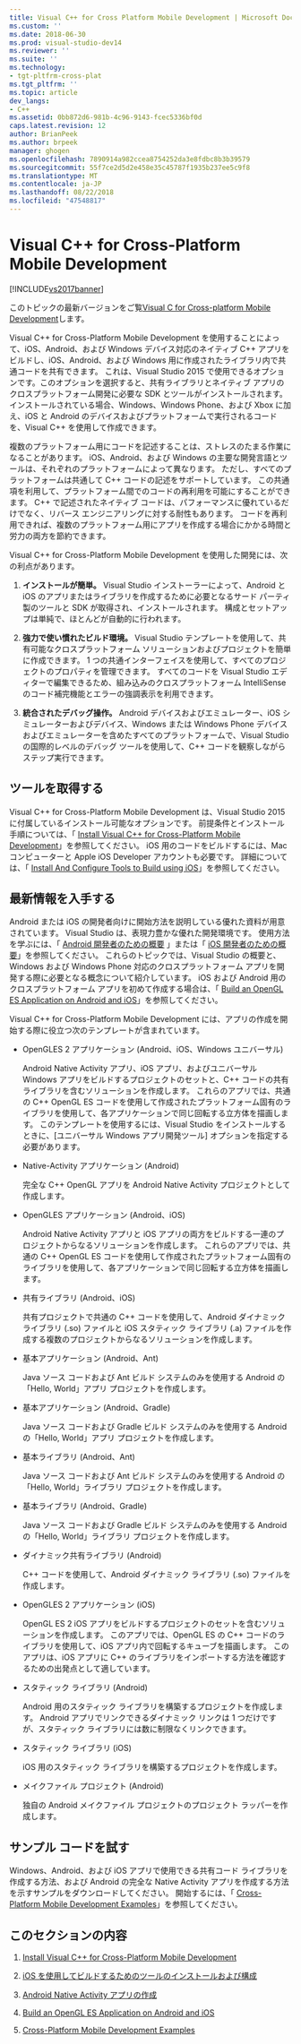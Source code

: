 ```yaml
---
title: Visual C++ for Cross Platform Mobile Development | Microsoft Docs
ms.custom: ''
ms.date: 2018-06-30
ms.prod: visual-studio-dev14
ms.reviewer: ''
ms.suite: ''
ms.technology:
- tgt-pltfrm-cross-plat
ms.tgt_pltfrm: ''
ms.topic: article
dev_langs:
- C++
ms.assetid: 0bb872d6-981b-4c96-9143-fcec5336bf0d
caps.latest.revision: 12
author: BrianPeek
ms.author: brpeek
manager: ghogen
ms.openlocfilehash: 7890914a982ccea8754252da3e8fdbc8b3b39579
ms.sourcegitcommit: 55f7ce2d5d2e458e35c45787f1935b237ee5c9f8
ms.translationtype: MT
ms.contentlocale: ja-JP
ms.lasthandoff: 08/22/2018
ms.locfileid: "47548817"
---
```

# <a name="visual-c-for-cross-platform-mobile-development"></a>Visual C++ for Cross-Platform Mobile Development
[!INCLUDE[vs2017banner](../includes/vs2017banner.md)]

このトピックの最新バージョンをご覧[Visual C for Cross-platform Mobile Development](https://docs.microsoft.com/visualstudio/cross-platform/visual-cpp-for-cross-platform-mobile-development)します。  
  
  
Visual C++ for Cross-Platform Mobile Development を使用することによって、iOS、Android、および Windows デバイス対応のネイティブ C++ アプリをビルドし、iOS、Android、および Windows 用に作成されたライブラリ内で共通コードを共有できます。 これは、Visual Studio 2015 で使用できるオプションです。このオプションを選択すると、共有ライブラリとネイティブ アプリのクロスプラットフォーム開発に必要な SDK とツールがインストールされます。 インストールされている場合、Windows、Windows Phone、および Xbox に加え、iOS と Android のデバイスおよびプラットフォームで実行されるコードを、Visual C++ を使用して作成できます。  
  
 複数のプラットフォーム用にコードを記述することは、ストレスのたまる作業になることがあります。 iOS、Android、および Windows の主要な開発言語とツールは、それぞれのプラットフォームによって異なります。 ただし、すべてのプラットフォームは共通して C++ コードの記述をサポートしています。 この共通項を利用して、プラットフォーム間でのコードの再利用を可能にすることができます。 C++ で記述されたネイティブ コードは、パフォーマンスに優れているだけでなく、リバース エンジニアリングに対する耐性もあります。 コードを再利用できれば、複数のプラットフォーム用にアプリを作成する場合にかかる時間と労力の両方を節約できます。  
  
 Visual C++ for Cross-Platform Mobile Development を使用した開発には、次の利点があります。  
  
1.  **インストールが簡単。** Visual Studio インストーラーによって、Android と iOS のアプリまたはライブラリを作成するために必要となるサード パーティ製のツールと SDK が取得され、インストールされます。 構成とセットアップは単純で、ほとんどが自動的に行われます。  
  
2.  **強力で使い慣れたビルド環境。** Visual Studio テンプレートを使用して、共有可能なクロスプラットフォーム ソリューションおよびプロジェクトを簡単に作成できます。 1 つの共通インターフェイスを使用して、すべてのプロジェクトのプロパティを管理できます。 すべてのコードを Visual Studio エディターで編集できるため、組み込みのクロスプラットフォーム IntelliSense のコード補完機能とエラーの強調表示を利用できます。  
  
3.  **統合されたデバッグ操作。** Android デバイスおよびエミュレーター、iOS シミュレーターおよびデバイス、Windows または Windows Phone デバイスおよびエミュレーターを含めたすべてのプラットフォームで、Visual Studio の国際的レベルのデバッグ ツールを使用して、C++ コードを観察しながらステップ実行できます。  
  
## <a name="get-the-tools"></a>ツールを取得する  
 Visual C++ for Cross-Platform Mobile Development は、Visual Studio 2015 に付属しているインストール可能なオプションです。 前提条件とインストール手順については、「 [Install Visual C++ for Cross-Platform Mobile Development](../cross-platform/install-visual-cpp-for-cross-platform-mobile-development.md)」を参照してください。 iOS 用のコードをビルドするには、Mac コンピューターと Apple iOS Developer アカウントも必要です。 詳細については、「 [Install And Configure Tools to Build using iOS](../cross-platform/install-and-configure-tools-to-build-using-ios.md)」を参照してください。  
  
## <a name="come-up-to-speed"></a>最新情報を入手する  
 Android または iOS の開発者向けに開始方法を説明している優れた資料が用意されています。 Visual Studio は、表現力豊かな優れた開発環境です。 使用方法を学ぶには、「 [Android 開発者のための概要](https://msdn.microsoft.com/library/windows/apps/dn275875.aspx) 」または「 [iOS 開発者のための概要](https://msdn.microsoft.com/library/windows/apps/xaml/jj657966.aspx)」を参照してください。 これらのトピックでは、Visual Studio の概要と、Windows および Windows Phone 対応のクロスプラットフォーム アプリを開発する際に必要となる概念について紹介しています。 iOS および Android 用のクロスプラットフォーム アプリを初めて作成する場合は、「 [Build an OpenGL ES Application on Android and iOS](../cross-platform/build-an-opengl-es-application-on-android-and-ios.md)」を参照してください。  
  
 Visual C++ for Cross-Platform Mobile Development には、アプリの作成を開始する際に役立つ次のテンプレートが含まれています。  
  
-   OpenGLES 2 アプリケーション (Android、iOS、Windows ユニバーサル)  
  
     Android Native Activity アプリ、iOS アプリ、およびユニバーサル Windows アプリをビルドするプロジェクトのセットと、C++ コードの共有ライブラリを含むソリューションを作成します。 これらのアプリでは、共通の C++ OpenGL ES コードを使用して作成されたプラットフォーム固有のライブラリを使用して、各アプリケーションで同じ回転する立方体を描画します。 このテンプレートを使用するには、Visual Studio をインストールするときに、[ユニバーサル Windows アプリ開発ツール] オプションを指定する必要があります。  
  
-   Native-Activity アプリケーション (Android)  
  
     完全な C++ OpenGL アプリを Android Native Activity プロジェクトとして作成します。  
  
-   OpenGLES アプリケーション (Android、iOS)  
  
     Android Native Activity アプリと iOS アプリの両方をビルドする一連のプロジェクトからなるソリューションを作成します。 これらのアプリでは、共通の C++ OpenGL ES コードを使用して作成されたプラットフォーム固有のライブラリを使用して、各アプリケーションで同じ回転する立方体を描画します。  
  
-   共有ライブラリ (Android、iOS)  
  
     共有プロジェクトで共通の C++ コードを使用して、Android ダイナミック ライブラリ (.so) ファイルと iOS スタティック ライブラリ (.a) ファイルを作成する複数のプロジェクトからなるソリューションを作成します。  
  
-   基本アプリケーション (Android、Ant)  
  
     Java ソース コードおよび Ant ビルド システムのみを使用する Android の「Hello, World」アプリ プロジェクトを作成します。  
  
-   基本アプリケーション (Android、Gradle)  
  
     Java ソース コードおよび Gradle ビルド システムのみを使用する Android の「Hello, World」アプリ プロジェクトを作成します。  
  
-   基本ライブラリ (Android、Ant)  
  
     Java ソース コードおよび Ant ビルド システムのみを使用する Android の「Hello, World」ライブラリ プロジェクトを作成します。  
  
-   基本ライブラリ (Android、Gradle)  
  
     Java ソース コードおよび Gradle ビルド システムのみを使用する Android の「Hello, World」ライブラリ プロジェクトを作成します。  
  
-   ダイナミック共有ライブラリ (Android)  
  
     C++ コードを使用して、Android ダイナミック ライブラリ (.so) ファイルを作成します。  
  
-   OpenGLES 2 アプリケーション (iOS)  
  
     OpenGL ES 2 iOS アプリをビルドするプロジェクトのセットを含むソリューションを作成します。 このアプリでは、OpenGL ES の C++ コードのライブラリを使用して、iOS アプリ内で回転するキューブを描画します。 このアプリは、iOS アプリに C++ のライブラリをインポートする方法を確認するための出発点として適しています。  
  
-   スタティック ライブラリ (Android)  
  
     Android 用のスタティック ライブラリを構築するプロジェクトを作成します。 Android アプリでリンクできるダイナミック リンクは 1 つだけですが、スタティック ライブラリには数に制限なくリンクできます。  
  
-   スタティック ライブラリ (iOS)  
  
     iOS 用のスタティック ライブラリを構築するプロジェクトを作成します。  
  
-   メイクファイル プロジェクト (Android)  
  
     独自の Android メイクファイル プロジェクトのプロジェクト ラッパーを作成します。  
  
## <a name="try-out-sample-code"></a>サンプル コードを試す  
 Windows、Android、および iOS アプリで使用できる共有コード ライブラリを作成する方法、および Android の完全な Native Activity アプリを作成する方法を示すサンプルをダウンロードしてください。 開始するには、「 [Cross-Platform Mobile Development Examples](../cross-platform/cross-platform-mobile-development-examples.md)」を参照してください。  
  
## <a name="in-this-section"></a>このセクションの内容  
  
1.  [Install Visual C++ for Cross-Platform Mobile Development](../cross-platform/install-visual-cpp-for-cross-platform-mobile-development.md)  
  
2.  [iOS を使用してビルドするためのツールのインストールおよび構成](../cross-platform/install-and-configure-tools-to-build-using-ios.md)  
  
3.  [Android Native Activity アプリの作成](../cross-platform/create-an-android-native-activity-app.md)  
  
4.  [Build an OpenGL ES Application on Android and iOS](../cross-platform/build-an-opengl-es-application-on-android-and-ios.md)  
  
5.  [Cross-Platform Mobile Development Examples](../cross-platform/cross-platform-mobile-development-examples.md)

